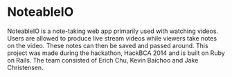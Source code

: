 # NoteableIO
<div> 
NoteableIO is a note-taking web app primarily used with watching videos. Users are allowed to produce live stream videos while viewers take notes on the video. These notes can then be saved and passed around. This project was made during the hackathon, HackBCA 2014 and is built on Ruby on Rails. The team consisted of Erich Chu, Kevin Baichoo and Jake Christensen.
</div>